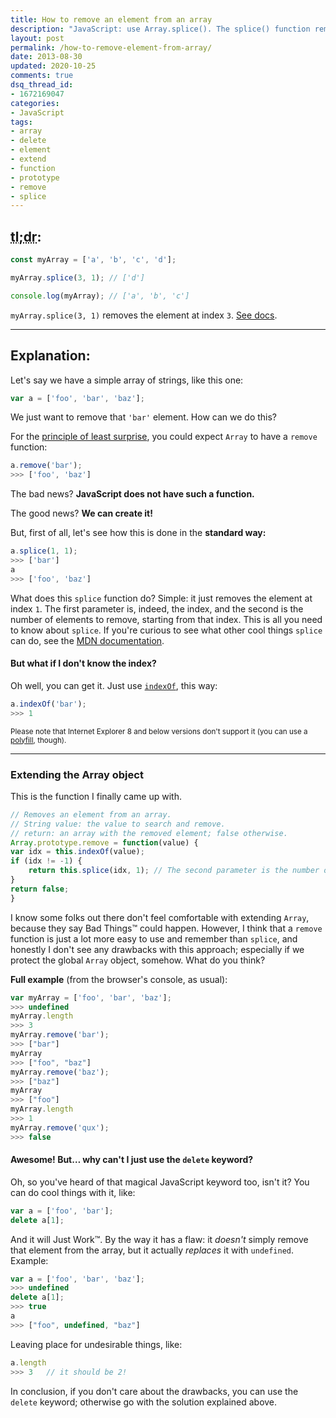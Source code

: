 ```yaml
---
title: How to remove an element from an array
description: "JavaScript: use Array.splice(). The splice() function removes items from an array, and returns the removed items."
layout: post
permalink: /how-to-remove-element-from-array/
date: 2013-08-30
updated: 2020-10-25
comments: true
dsq_thread_id:
- 1672169047
categories:
- JavaScript
tags:
- array
- delete
- element
- extend
- function
- prototype
- remove
- splice
---
```


## <abbr title="too long; didn't read">tl;dr</abbr>:

``` javascript
const myArray = ['a', 'b', 'c', 'd'];

myArray.splice(3, 1); // ['d']

console.log(myArray); // ['a', 'b', 'c']
```

`myArray.splice(3, 1)` removes the element at index <code>3</code>. <a href="https://developer.mozilla.org/en-US/docs/Web/JavaScript/Reference/Global_Objects/Array/splice" title="Go to MDN" target="_blank">See docs</a>.

---

## Explanation:

Let's say we have a simple array of strings, like this one:

``` javascript
var a = ['foo', 'bar', 'baz'];
```

We just want to remove that <code>'bar'</code> element. How can we do this?

For the <a href="https://en.wikipedia.org/wiki/Principle_of_least_astonishment" title="Go to Wikipedia" target="_blank" rel="external nofollow">principle of least surprise</a>, you could expect <code>Array</code> to have a <code>remove</code> function:

``` javascript
a.remove('bar');
>>> ['foo', 'baz']
```

The bad news? <strong>JavaScript does not have such a function.</strong>

The good news? <strong>We can create it!</strong>

But, first of all, let's see how this is done in the <strong>standard way:</strong>

``` javascript
a.splice(1, 1);
>>> ['bar']
a
>>> ['foo', 'baz']
```

What does this <code>splice</code> function do? Simple: it just removes the element at index <code>1</code>. The first parameter is, indeed, the index, and the second is the number of elements to remove, starting from that index. This is all you need to know about <code>splice</code>. If you're curious to see what other cool things <code>splice</code> can do, see the <a href="https://developer.mozilla.org/en-US/docs/Web/JavaScript/Reference/Global_Objects/Array/splice" target="_blank">MDN documentation</a>.

#### But what if I don't know the index?

Oh well, you can get it. Just use <code><a href="https://developer.mozilla.org/en-US/docs/Web/JavaScript/Reference/Global_Objects/Array/indexOf" target="_blank">indexOf</a></code>, this way:

``` javascript
a.indexOf('bar');
>>> 1
```

<small>Please note that Internet Explorer 8 and below versions don't support it (you can use a <a href="https://gist.github.com/atk/1034425" target="_blank" title="An indexOf polyfill on GitHub" rel="external nofollow">polyfill</a>, though).</small>

---

### Extending the Array object

This is the function I finally came up with.

``` javascript
// Removes an element from an array.
// String value: the value to search and remove.
// return: an array with the removed element; false otherwise.
Array.prototype.remove = function(value) {
var idx = this.indexOf(value);
if (idx != -1) {
    return this.splice(idx, 1); // The second parameter is the number of elements to remove.
}
return false;
}
```

I know some folks out there don't feel comfortable with extending <code>Array</code>, because they say Bad Things&trade; could happen. However, I think that a <code>remove</code> function is just a lot more easy to use and remember than <code>splice</code>, and honestly I don't see any drawbacks with this approach; especially if we protect the global <code>Array</code> object, somehow. What do you think?

<strong>Full example</strong> (from the browser's console, as usual):

``` javascript
var myArray = ['foo', 'bar', 'baz'];
>>> undefined
myArray.length
>>> 3
myArray.remove('bar');
>>> ["bar"]
myArray
>>> ["foo", "baz"]
myArray.remove('baz');
>>> ["baz"]
myArray
>>> ["foo"]
myArray.length
>>> 1
myArray.remove('qux');
>>> false
```

#### Awesome! But&#8230; why can't I just use the <code>delete</code> keyword?

Oh, so you've heard of that magical JavaScript keyword too, isn't it? You can do cool things with it, like:

``` javascript
var a = ['foo', 'bar'];
delete a[1];
```

And it will Just Work&trade;. By the way it has a flaw: it <em>doesn't</em> simply remove that element from the array, but it actually <em>replaces</em> it with <code>undefined</code>. Example:

``` javascript
var a = ['foo', 'bar', 'baz'];
>>> undefined
delete a[1];
>>> true
a
>>> ["foo", undefined, "baz"]
```

Leaving place for undesirable things, like:

``` javascript
a.length
>>> 3   // it should be 2!
```

In conclusion, if you don't care about the drawbacks, you can use the <code>delete</code> keyword; otherwise go with the solution explained above.
